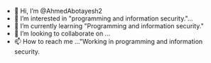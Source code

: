 - 👋 Hi, I’m @AhmedAbotayesh2
- 👀 I’m interested in "programming and information security."...
- 🌱 I’m currently learning "Programming and information security."
- 💞️ I’m looking to collaborate on ...
- 📫 How to reach me ..."Working in programming and information security.

<!---
AhmedAbotayesh2/AhmedAbotayesh2 is a ✨ special ✨ repository because its `README.md` (this file) appears on your GitHub profile.
You can click the Preview link to take a look at your changes.
--->
